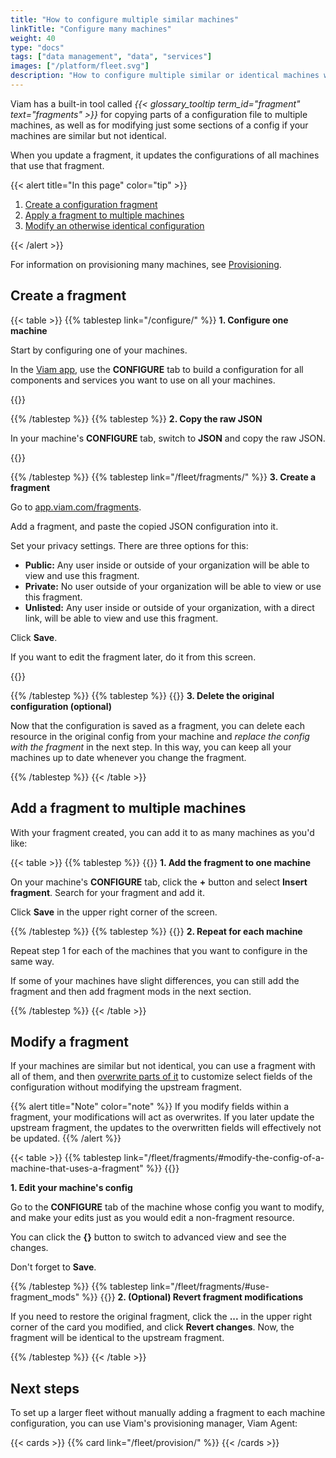 ```yaml
---
title: "How to configure multiple similar machines"
linkTitle: "Configure many machines"
weight: 40
type: "docs"
tags: ["data management", "data", "services"]
images: ["/platform/fleet.svg"]
description: "How to configure multiple similar or identical machines with fragments."
---
```


Viam has a built-in tool called _{{< glossary_tooltip term_id="fragment" text="fragments" >}}_ for copying parts of a configuration file to multiple machines, as well as for modifying just some sections of a config if your machines are similar but not identical.

When you update a fragment, it updates the configurations of all machines that use that fragment.

{{< alert title="In this page" color="tip" >}}

1. [Create a configuration fragment](#create-a-fragment)
1. [Apply a fragment to multiple machines](#add-a-fragment-to-multiple-machines)
1. [Modify an otherwise identical configuration](#modify-a-fragment)

{{< /alert >}}

For information on provisioning many machines, see [Provisioning](/fleet/provision/).

## Create a fragment

{{< table >}}
{{% tablestep link="/configure/" %}}
**1. Configure one machine**

Start by configuring one of your machines.

In the [Viam app](https://app.viam.com), use the **CONFIGURE** tab to build a configuration for all components and services you want to use on all your machines.

{{<imgproc src="/use-cases/one-to-many/config.png" resize="800x" class="fill aligncenter" style="max-width: 400px" declaredimensions=true alt="Configuration builder UI">}}

{{% /tablestep %}}
{{% tablestep %}}
**2. Copy the raw JSON**

In your machine's **CONFIGURE** tab, switch to **JSON** and copy the raw JSON.

{{<imgproc src="/use-cases/one-to-many/raw-json.png" resize="700x" class="fill aligncenter" style="max-width: 400px" declaredimensions=true alt="JSON subtab of the CONFIGURE tab">}}

{{% /tablestep %}}
{{% tablestep link="/fleet/fragments/" %}}
**3. Create a fragment**

Go to [app.viam.com/fragments](https://app.viam.com/fragments).

Add a fragment, and paste the copied JSON configuration into it.

Set your privacy settings.
There are three options for this:

- **Public:** Any user inside or outside of your organization will be able to view and use this fragment.
- **Private:** No user outside of your organization will be able to view or use this fragment.
- **Unlisted:** Any user inside or outside of your organization, with a direct link, will be able to view and use this fragment.

Click **Save**.

If you want to edit the fragment later, do it from this screen.

{{<imgproc src="/use-cases/one-to-many/new-fragment.png" resize="700x" class="fill aligncenter" style="max-width: 350px" declaredimensions=true alt="app.viam.com/fragment interface">}}

{{% /tablestep %}}
{{% tablestep %}}
{{<imgproc src="/use-cases/one-to-many/delete.png" class="fill alignleft" resize="500x" style="max-width: 200px" declaredimensions=true alt="Delete">}}
**3. Delete the original configuration (optional)**

Now that the configuration is saved as a fragment, you can delete each resource in the original config from your machine and _replace the config with the fragment_ in the next step.
In this way, you can keep all your machines up to date whenever you change the fragment.

{{% /tablestep %}}
{{< /table >}}

## Add a fragment to multiple machines

With your fragment created, you can add it to as many machines as you'd like:

{{< table >}}
{{% tablestep %}}
{{<imgproc src="appendix/try-viam/rover-resources/fragments/fragments_list.png" resize="800x" class="fill alignleft imgzoom" style="max-width: 250px" declaredimensions=true alt="Add fragment">}}
**1. Add the fragment to one machine**

On your machine's **CONFIGURE** tab, click the **+** button and select **Insert fragment**.
Search for your fragment and add it.

Click **Save** in the upper right corner of the screen.

{{% /tablestep %}}
{{% tablestep %}}
{{<imgproc src="/use-cases/one-to-many/repeat.svg" class="fill alignleft" style="max-width: 120px"  declaredimensions=true alt="Repeat">}}
**2. Repeat for each machine**

Repeat step 1 for each of the machines that you want to configure in the same way.

If some of your machines have slight differences, you can still add the fragment and then add fragment mods in the next section.

{{% /tablestep %}}
{{< /table >}}

## Modify a fragment

If your machines are similar but not identical, you can use a fragment with all of them, and then [overwrite parts of it](/fleet/fragments/#modify-the-config-of-a-machine-that-uses-a-fragment) to customize select fields of the configuration without modifying the upstream fragment.

{{% alert title="Note" color="note" %}}
If you modify fields within a fragment, your modifications will act as overwrites.
If you later update the upstream fragment, the updates to the overwritten fields will effectively not be updated.
{{% /alert %}}

{{< table >}}
{{% tablestep link="/fleet/fragments/#modify-the-config-of-a-machine-that-uses-a-fragment" %}}
{{<gif webm_src="/how-tos/fragment-overwrite.webm" mp4_src="/how-tos/fragment-overwrite.mp4" alt="A robot drawing a heart" max-width="500px" class="aligncenter" >}}

**1. Edit your machine's config**

Go to the **CONFIGURE** tab of the machine whose config you want to modify, and make your edits just as you would edit a non-fragment resource.

You can click the **{}** button to switch to advanced view and see the changes.

Don't forget to **Save**.

{{% /tablestep %}}
{{% tablestep link="/fleet/fragments/#use-fragment_mods" %}}
{{<imgproc src="/use-cases/one-to-many/reset.png" class="fill alignleft" resize="500x" style="max-width: 250px"  declaredimensions=true alt="Reset to fragment">}}
**2. (Optional) Revert fragment modifications**

If you need to restore the original fragment, click the **...** in the upper right corner of the card you modified, and click **Revert changes**.
Now, the fragment will be identical to the upstream fragment.

{{% /tablestep %}}
{{< /table >}}

## Next steps

To set up a larger fleet without manually adding a fragment to each machine configuration, you can use Viam's provisioning manager, Viam Agent:

{{< cards >}}
{{% card link="/fleet/provision/" %}}
{{< /cards >}}
